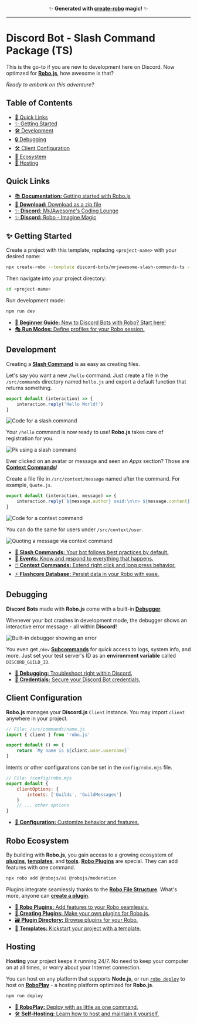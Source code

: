 <p align="center">✨ <strong>Generated with <a href="https://robojs.dev/create-robo">create-robo</a> magic!</strong> ✨</p>

---

# Discord Bot - Slash Command Package (TS)

This is the go-to if you are new to development here on Discord. Now optimzed for **[Robo.js](https://robojs.dev)**, how awesome is that?

_Ready to embark on this adventure?_

## Table of Contents

- [🔗 Quick Links](#quick-links)
- [✨ Getting Started](#✨-getting-started)
- [🛠️ Development](#️development)
- [🔒 Debugging](#debugging)
- [🛠️ Client Configuration](#️client-configuration)
- [🔌 Ecosystem](#ecosystem)
- [🚀 Hosting](#hosting)

## Quick Links

- [📚 **Documentation:** Getting started with Robo.js](https://robojs.dev/discord-bots)
- [💾 **Download:** Download as a zip file](https://f000.backblazeb2.com/file/robo-templates/discord-bots/mrjawesome-slash-commands-ts.zip)
- [✨ **Discord:** MrJAwesome's Coding Lounge](https://discord.gg/codinglounge)
- [✨ **Discord:** Robo - Imagine Magic](https://robojs.dev/discord)

## ✨ Getting Started

Create a project with this template, replacing `<project-name>` with your desired name:

```bash
npx create-robo --template discord-bots/mrjawesome-slash-commands-ts --name <project-name>
```

Then navigate into your project directory:

```bash
cd <project-name>
```

Run development mode:

```bash
npm run dev
```

- [🔰 **Beginner Guide:** New to Discord Bots with Robo? Start here!](https://robojs.dev/discord-bots/beginner-guide)
- [🎭 **Run Modes:** Define profiles for your Robo session.](https://robojs.dev/robojs/mode#default-modes)

## Development

Creating a **[Slash Command](https://robojs.dev/discord-bots/commands)** is as easy as creating files.

Let's say you want a new `/hello` command. Just create a file in the `/src/commands` directory named `hello.js` and export a default function that returns something.

```javascript title="/src/commands/hello.js"
export default (interaction) => {
	interaction.reply('Hello World!')
}
```

![Code for a slash command](https://github.com/Wave-Play/robo.js/blob/main/docs/static/readme/slash-command-code.png?raw=true)

Your `/hello` command is now ready to use! **Robo.js** takes care of registration for you.

![Pk using a slash command](https://raw.githubusercontent.com/Wave-Play/robo.js/refs/heads/main/docs/static/readme/slash-command.png)

Ever clicked on an avatar or message and seen an _Apps_ section? Those are **[Context Commands](https://robojs.dev/discord-bots/context-menu)**!

Create a file file in `/src/context/message` named after the command. For example, `Quote.js`.

```javascript title="/src/context/message/Quote.js"
export default (interaction, message) => {
	interaction.reply(`${message.author} said:\n\n> ${message.content}`)
}
```

![Code for a context command](https://github.com/Wave-Play/robo.js/blob/main/docs/static/readme/context-message-code.png?raw=true)

You can do the same for users under `/src/context/user`.

![Quoting a message via context command](https://github.com/Wave-Play/robo.js/blob/main/docs/static/readme/context-message.png?raw=true)

- [📜 **Slash Commands:** Your bot follows best practices by default.](https://robojs.dev/discord-bots/commands)
- [📡 **Events:** Know and respond to everything that happens.](https://robojs.dev/discord-bots/events)
- [🖱️ **Context Commands:** Extend right click and long press behavior.](https://robojs.dev/discord-bots/context-menu)
- [⚡ **Flashcore Database:** Persist data in your Robo with ease.](https://robojs.dev/robojs/flashcore)

## Debugging

**Discord Bots** made with **Robo.js** come with a built-in **[Debugger](https://robojs.dev/discord-bots/debug)**.

Whenever your bot crashes in development mode, the debugger shows an interactive error message - all within **Discord**!

![Built-in debugger showing an error](https://github.com/Wave-Play/robo.js/blob/main/docs/static/readme/debugger.png?raw=true)

You even get `/dev` **[Subcommands](https://robojs.dev/discord-bots/commands#subcommands)** for quick access to logs, system info, and more. Just set your test server's ID as an **environment variable** called `DISCORD_GUILD_ID`.

- [🐛 **Debugging:** Troubleshoot right within Discord.](https://robojs.dev/discord-bots/debug)
- [🔑 **Credentials:** Secure your Discord Bot credentials.](https://robojs.dev/discord-bots/credentials#optional-variables)

## Client Configuration

**Robo.js** manages your **Discord.js** `Client` instance. You may import `client` anywhere in your project.

```javascript
// File: /src/commands/name.js
import { client } from 'robo.js'

export default () => {
	return `My name is ${client.user.username}`
}
```

Intents or other configurations can be set in the `config/robo.mjs` file.

```javascript
// File: /config/robo.mjs
export default {
	clientOptions: {
		intents: ['Guilds', 'GuildMessages']
	}
	// ... other options
}
```

- [🔧 **Configuration:** Customize behavior and features.](https://robojs.dev/robojs/config)

## Robo Ecosystem

By building with **Robo.js**, you gain access to a growing ecosystem of **[plugins](https://robojs.dev/plugins/directory)**, **[templates](https://robojs.dev/templates/overview)**, and **[tools](https://robojs.dev/cli/overview)**. **[Robo Plugins](https://robojs.dev/plugins/overview)** are special. They can add features with one command.

```bash
npx robo add @robojs/ai @robojs/moderation
```

Plugins integrate seamlessly thanks to the **[Robo File Structure](https://robojs.dev/discord-bots/file-structure)**. What's more, anyone can **[create a plugin](https://robojs.dev/plugins/create)**.

- [🔌 **Robo Plugins:** Add features to your Robo seamlessly.](https://robojs.dev/plugins/install)
- [🔌 **Creating Plugins:** Make your own plugins for Robo.js.](https://robojs.dev/plugins/create)
- [🗃️ **Plugin Directory:** Browse plugins for your Robo.](https://robojs.dev/plugins/create)
- [🔗 **Templates:** Kickstart your project with a template.](https://robojs.dev/plugins/create)

## Hosting

**Hosting** your project keeps it running 24/7. No need to keep your computer on at all times, or worry about your Internet connection.

You can host on any platform that supports **Node.js**, or run [`robo deploy`](https://robojs.dev/cli/robo#distributing) to host on **[RoboPlay](https://roboplay.dev)** - a hosting platform optimized for **Robo.js**.

```bash
npm run deploy
```

- [🚀 **RoboPlay:** Deploy with as little as one command.](https://robojs.dev/hosting/roboplay)
- [🛠️ **Self-Hosting:** Learn how to host and maintain it yourself.](https://robojs.dev/hosting/overview)
